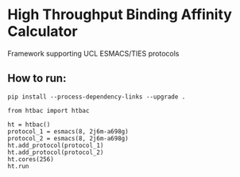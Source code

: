 
# High Throughput Binding Affinity Calculator 

Framework supporting UCL ESMACS/TIES protocols 

## How to run: 

`pip install --process-dependency-links --upgrade .` 

`from htbac import htbac`

```
ht = htbac()
protocol_1 = esmacs(8, 2j6m-a698g)
protocol_2 = esmacs(8, 2j6m-a698g)
ht.add_protocol(protocol_1)
ht.add_protocol(protocol_2)
ht.cores(256)
ht.run
```
